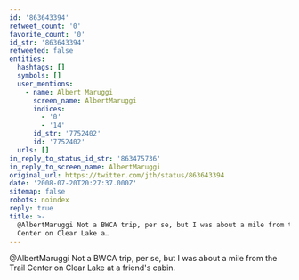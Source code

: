 ```yaml
---
id: '863643394'
retweet_count: '0'
favorite_count: '0'
id_str: '863643394'
retweeted: false
entities:
  hashtags: []
  symbols: []
  user_mentions:
    - name: Albert Maruggi
      screen_name: AlbertMaruggi
      indices:
        - '0'
        - '14'
      id_str: '7752402'
      id: '7752402'
  urls: []
in_reply_to_status_id_str: '863475736'
in_reply_to_screen_name: AlbertMaruggi
original_url: https://twitter.com/jth/status/863643394
date: '2008-07-20T20:27:37.000Z'
sitemap: false
robots: noindex
reply: true
title: >-
  @AlbertMaruggi Not a BWCA trip, per se, but I was about a mile from the Trail
  Center on Clear Lake a…
---
```


@AlbertMaruggi Not a BWCA trip, per se, but I was about a mile from the Trail Center on Clear Lake at a friend's cabin.